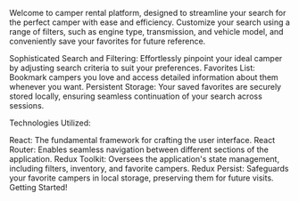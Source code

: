 Welcome to camper rental platform, designed to streamline your search for the
perfect camper with ease and efficiency. Customize your search using a range of
filters, such as engine type, transmission, and vehicle model, and conveniently
save your favorites for future reference.

Sophisticated Search and Filtering: Effortlessly pinpoint your ideal camper by
adjusting search criteria to suit your preferences. Favorites List: Bookmark
campers you love and access detailed information about them whenever you want.
Persistent Storage: Your saved favorites are securely stored locally, ensuring
seamless continuation of your search across sessions.

Technologies Utilized:

React: The fundamental framework for crafting the user interface. React Router:
Enables seamless navigation between different sections of the application. Redux
Toolkit: Oversees the application's state management, including filters,
inventory, and favorite campers. Redux Persist: Safeguards your favorite campers
in local storage, preserving them for future visits. Getting Started!
